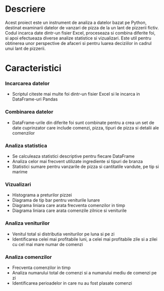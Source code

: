 <h1>Descriere</h1>
<p>Acest proiect este un instrument de analiza a datelor bazat pe Python, destinat examinarii datelor de vanzari de pizza de la un lant de pizzerii fictiv. Codul incarca date dintr-un fisier Excel, proceseaza si combina diferite foi, si apoi efectueaza diverse analize statistice si vizualizari. Este util pentru obtinerea unor perspective de afaceri si pentru luarea deciziilor in cadrul unui lant de pizzerii.</p>
<h1>Caracteristici</h1>
<h3>Incarcarea datelor</h3>
<ul>
  <li>Scriptul citeste mai multe foi dintr-un fisier Excel si le incarca in DataFrame-uri Pandas</li>
</ul>
<h3>Combinarea datelor</h3> 
<ul>
  <li>DataFrame-urile din diferite foi sunt combinate pentru a crea un set de date cuprinzator care include comenzi, pizza, tipuri de pizza si detalii ale comenzilor</li>
</ul>
<h3>Analiza statistica</h3>
<ul>
  <li>Se calculeaza statistici descriptive pentru fiecare DataFrame</li>
  <li>Analiza celor mai frecvent utilizate ingrediente si tipuri de branza</li>
  <li>Statistici sumare pentru vanzarile de pizza si cantitatile vandute, pe tip si marime</li>
</ul>
<h3>Vizualizari</h3>
<ul>
  <li>Histograma a preturilor pizzei</li>
  <li>Diagrama de tip bar pentru veniturile lunare</li>
  <li>Diagrama liniara care arata frecventa comenzilor in timp</li>
  <li>Diagrama liniara care arata comenzile zilnice si veniturile</li>
</ul>
<h3>Analiza veniturilor</h3>
<ul>
  <li>Venitul total si distributia veniturilor pe luna si pe zi</li>
  <li>Identificarea celei mai profitabile luni, a celei mai profitabile zile si a zilei cu cel mai mare numar de comenzi</li>
</ul>
<h3>Analiza comenzilor</h3>
<ul>
  <li>Frecventa comenzilor in timp</li>
  <li>Analiza numarului total de comenzi si a numarului mediu de comenzi pe zi</li>
  <li>Identificarea perioadelor in care nu au fost plasate comenzi</li>
</ul>

